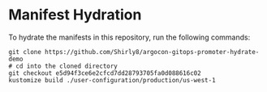 # Manifest Hydration

To hydrate the manifests in this repository, run the following commands:

```shell
git clone https://github.com/Shirly8/argocon-gitops-promoter-hydrate-demo
# cd into the cloned directory
git checkout e5d94f3ce6e2cfcd7dd28793705fa0d088616c02
kustomize build ./user-configuration/production/us-west-1
```
